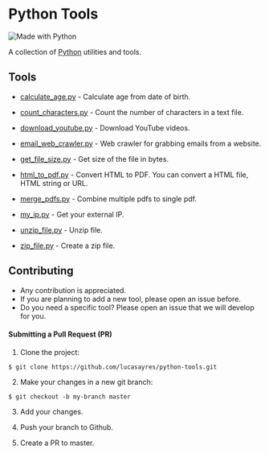 # Python Tools

![Made with Python](http://forthebadge.com/images/badges/made-with-python.svg)

A collection of [Python](https://www.python.org) utilities and tools.

## Tools

- [calculate_age.py](https://github.com/lucasayres/python-tools/blob/master/tools/calculate_age.py) - Calculate age from date of birth.

- [count_characters.py](https://github.com/lucasayres/python-tools/blob/master/tools/count_characters.py) - Count the number of characters in a text file.

- [download_youtube.py](https://github.com/lucasayres/python-tools/blob/master/tools/download_youtube.py) - Download YouTube videos.

- [email_web_crawler.py](https://github.com/lucasayres/python-tools/blob/master/tools/email_web_crawler.py) - Web crawler for grabbing emails from a website.

- [get_file_size.py](https://github.com/lucasayres/python-tools/blob/master/tools/get_file_size.py) - Get size of the file in bytes.

- [html_to_pdf.py](https://github.com/lucasayres/python-tools/blob/master/tools/html_to_pdf.py) - Convert HTML to PDF. You can convert a HTML file, HTML string or URL.

- [merge_pdfs.py](https://github.com/lucasayres/python-tools/blob/master/tools/merge_pdfs.py) - Combine multiple pdfs to single pdf.

- [my_ip.py](https://github.com/lucasayres/python-tools/blob/master/tools/my_ip.py) - Get your external IP.

- [unzip_file.py](https://github.com/lucasayres/python-tools/blob/master/tools/unzip_file.py) - Unzip file.

- [zip_file.py](https://github.com/lucasayres/python-tools/blob/master/tools/zip_file.py) - Create a zip file.

## Contributing

- Any contribution is appreciated.
- If you are planning to add a new tool, please open an issue before.
- Do you need a specific tool? Please open an issue that we will develop for you.

#### Submitting a Pull Request (PR)

1. Clone the project:
  ```
  $ git clone https://github.com/lucasayres/python-tools.git
  ```

2. Make your changes in a new git branch:
  ```
  $ git checkout -b my-branch master
  ```

3. Add your changes.

4. Push your branch to Github.

5. Create a PR to master.
